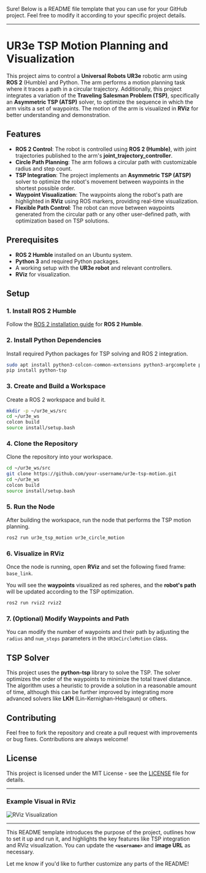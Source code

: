 Sure! Below is a README file template that you can use for your GitHub project. Feel free to modify it according to your specific project details.

---

# UR3e TSP Motion Planning and Visualization

This project aims to control a **Universal Robots UR3e** robotic arm using **ROS 2** (Humble) and Python. The arm performs a motion planning task where it traces a path in a circular trajectory. Additionally, this project integrates a variation of the **Traveling Salesman Problem (TSP)**, specifically an **Asymmetric TSP (ATSP)** solver, to optimize the sequence in which the arm visits a set of waypoints. The motion of the arm is visualized in **RViz** for better understanding and demonstration.

## Features

- **ROS 2 Control**: The robot is controlled using **ROS 2 (Humble)**, with joint trajectories published to the arm's **joint_trajectory_controller**.
- **Circle Path Planning**: The arm follows a circular path with customizable radius and step count.
- **TSP Integration**: The project implements an **Asymmetric TSP (ATSP)** solver to optimize the robot's movement between waypoints in the shortest possible order.
- **Waypoint Visualization**: The waypoints along the robot's path are highlighted in **RViz** using ROS markers, providing real-time visualization.
- **Flexible Path Control**: The robot can move between waypoints generated from the circular path or any other user-defined path, with optimization based on TSP solutions.

## Prerequisites

- **ROS 2 Humble** installed on an Ubuntu system.
- **Python 3** and required Python packages.
- A working setup with the **UR3e robot** and relevant controllers.
- **RViz** for visualization.

## Setup

### 1. Install ROS 2 Humble

Follow the [ROS 2 installation guide](https://docs.ros.org/en/humble/Installation/Ubuntu-Install-Debians.html) for **ROS 2 Humble**.

### 2. Install Python Dependencies

Install required Python packages for TSP solving and ROS 2 integration.

```bash
sudo apt install python3-colcon-common-extensions python3-argcomplete python3-rclpy
pip install python-tsp
```

### 3. Create and Build a Workspace

Create a ROS 2 workspace and build it.

```bash
mkdir -p ~/ur3e_ws/src
cd ~/ur3e_ws
colcon build
source install/setup.bash
```

### 4. Clone the Repository

Clone the repository into your workspace.

```bash
cd ~/ur3e_ws/src
git clone https://github.com/your-username/ur3e-tsp-motion.git
cd ~/ur3e_ws
colcon build
source install/setup.bash
```

### 5. Run the Node

After building the workspace, run the node that performs the TSP motion planning.

```bash
ros2 run ur3e_tsp_motion ur3e_circle_motion
```

### 6. Visualize in RViz

Once the node is running, open **RViz** and set the following fixed frame: `base_link`.

You will see the **waypoints** visualized as red spheres, and the **robot's path** will be updated according to the TSP optimization.

```bash
ros2 run rviz2 rviz2
```

### 7. (Optional) Modify Waypoints and Path

You can modify the number of waypoints and their path by adjusting the `radius` and `num_steps` parameters in the `UR3eCircleMotion` class.

## TSP Solver

This project uses the **python-tsp** library to solve the TSP. The solver optimizes the order of the waypoints to minimize the total travel distance. The algorithm uses a heuristic to provide a solution in a reasonable amount of time, although this can be further improved by integrating more advanced solvers like **LKH** (Lin-Kernighan-Helsgaun) or others.

## Contributing

Feel free to fork the repository and create a pull request with improvements or bug fixes. Contributions are always welcome!

## License

This project is licensed under the MIT License - see the [LICENSE](LICENSE) file for details.

---

### Example Visual in RViz

![RViz Visualization](https://your-image-url.com)

---

This README template introduces the purpose of the project, outlines how to set it up and run it, and highlights the key features like TSP integration and RViz visualization. You can update the **`<username>`** and **image URL** as necessary.

Let me know if you'd like to further customize any parts of the README!
